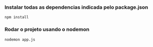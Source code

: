 ### Instalar todas as dependencias indicada pelo package.json
```
npm install
```
### Rodar o projeto usando o nodemon 
```
nodemon app.js
```
